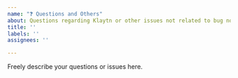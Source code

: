 ```yaml
---
name: "❓ Questions and Others"
about: Questions regarding Klaytn or other issues not related to bug nor feature request
title: ''
labels: ''
assignees: ''

---
```


Freely describe your questions or issues here.
